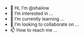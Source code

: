 - 👋 Hi, I’m @shaiiow
- 👀 I’m interested in ...
- 🌱 I’m currently learning ...
- 💞️ I’m looking to collaborate on ...
- 📫 How to reach me ...

<!---
shaiiow/shaiiow is a ✨ special ✨ repository because its `README.md` (this file) appears on your GitHub profile.
You can click the Preview link to take a look at your changes.
--->
